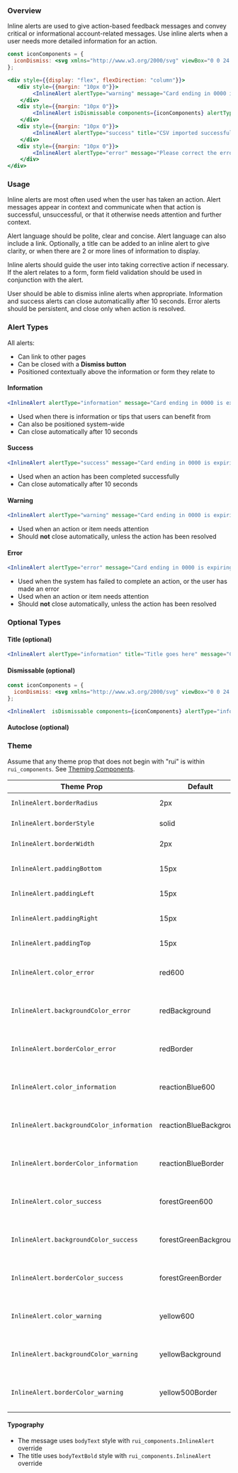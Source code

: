 ### Overview

Inline alerts are used to give action-based feedback messages and convey critical or informational account-related messages. Use inline alerts when a user needs more detailed information for an action.

```jsx noeditor
const iconComponents = {
  iconDismiss: <svg xmlns="http://www.w3.org/2000/svg" viewBox="0 0 24 24"><path d="M19 6.41L17.59 5 12 10.59 6.41 5 5 6.41 10.59 12 5 17.59 6.41 19 12 13.41 17.59 19 19 17.59 13.41 12z" /><path d="M0 0h24v24H0z" fill="none" /></svg>
};

<div style={{display: "flex", flexDirection: "column"}}>
   <div style={{margin: "10px 0"}}>
        <InlineAlert alertType="warning" message="Card ending in 0000 is expiring soon."/>
    </div>
   <div style={{margin: "10px 0"}}>
        <InlineAlert isDismissable components={iconComponents} alertType="information" title="Release 3.1 is now available" message="Reaction Platform has a new update. Read the release notes here."/>
    </div>
   <div style={{margin: "10px 0"}}>
        <InlineAlert alertType="success" title="CSV imported successfully" message="Your jobs have been added to the queue." isAutoClosing />
    </div>
   <div style={{margin: "10px 0"}}>
        <InlineAlert alertType="error" message="Please correct the errors below."/>
    </div>
</div>
```

### Usage

Inline alerts are most often used when the user has taken an action. Alert messages appear in context and communicate when that action is successful, unsuccessful, or that it otherwise needs attention and further context.

Alert language should be polite, clear and concise. Alert language can also include a link. Optionally, a title can be added to an inline alert to give clarity, or when there are 2 or more lines of information to display.

Inline alerts should guide the user into taking corrective action if necessary. If the alert relates to a form, form field validation should be used in conjunction with the alert.

User should be able to dismiss inline alerts when appropriate. Information and success alerts can close automaticallly after 10 seconds. Error alerts should be persistent, and close only when action is resolved.

### Alert Types

All alerts:
- Can link to other pages
- Can be closed with a **Dismiss button**
- Positioned contextually above the information or form they relate to

#### Information

```jsx
<InlineAlert alertType="information" message="Card ending in 0000 is expiring soon."/>
```

- Used when there is information or tips that users can benefit from
- Can also be positioned system-wide
- Can close automatically after 10 seconds

#### Success

```jsx
<InlineAlert alertType="success" message="Card ending in 0000 is expiring soon."/>
```

- Used when an action has been completed successfully
- Can close automatically after 10 seconds

#### Warning

```jsx
<InlineAlert alertType="warning" message="Card ending in 0000 is expiring soon."/>
```

- Used when an action or item needs attention
- Should **not** close automatically, unless the action has been resolved

#### Error

```jsx
<InlineAlert alertType="error" message="Card ending in 0000 is expiring soon."/>
```

- Used when the system has failed to complete an action, or the user has made an error
- Used when an action or item needs attention
- Should **not** close automatically, unless the action has been resolved

### Optional Types

#### Title (optional)

```jsx
<InlineAlert alertType="information" title="Title goes here" message="Card ending in 0000 is expiring soon."/>
```

#### Dismissable (optional)

```jsx
const iconComponents = {
  iconDismiss: <svg xmlns="http://www.w3.org/2000/svg" viewBox="0 0 24 24"><path d="M19 6.41L17.59 5 12 10.59 6.41 5 5 6.41 10.59 12 5 17.59 6.41 19 12 13.41 17.59 19 19 17.59 13.41 12z" /><path d="M0 0h24v24H0z" fill="none" /></svg>
};

<InlineAlert  isDismissable components={iconComponents} alertType="information" message="Card ending in 0000 is expiring soon."/>
```

#### Autoclose (optional)

<!-- ```jsx
<InlineAlert isAutoClosing alertType="information" message="Card ending in 0000 is expiring soon."/>
``` -->

### Theme

Assume that any theme prop that does not begin with "rui" is within `rui_components`. See [Theming Components](./#!/Theming%20Components).

| Theme Prop                                | Default                | Description                                 |
| ----------------------------------------- | ---------------------- | ------------------------------------------- |
| `InlineAlert.borderRadius`                | 2px                    | Alert border radius size                    |
| `InlineAlert.borderStyle`                 | solid                  | Alert border style                          |
| `InlineAlert.borderWidth`                 | 2px                    | Alert border width size                     |
| `InlineAlert.paddingBottom`               | 15px                   | Alert padding bottom                        |
| `InlineAlert.paddingLeft`                 | 15px                   | Alert padding left                          |
| `InlineAlert.paddingRight`                | 15px                   | Alert padding right                         |
| `InlineAlert.paddingTop`                  | 15px                   | Alert padding top                           |
| `InlineAlert.color_error`                 | red600                 | Message color for error alert type          |
| `InlineAlert.backgroundColor_error`       | redBackground          | Background color for error alert type       |
| `InlineAlert.borderColor_error`           | redBorder              | Border color for error alert type           |
| `InlineAlert.color_information`           | reactionBlue600        | Message color for information alert type    |
| `InlineAlert.backgroundColor_information` | reactionBlueBackground | Background color for information alert type |
| `InlineAlert.borderColor_information`     | reactionBlueBorder     | Border color for information alert type     |
| `InlineAlert.color_success`               | forestGreen600         | Message color for success alert type        |
| `InlineAlert.backgroundColor_success`     | forestGreenBackground  | Background color for success alert type     |
| `InlineAlert.borderColor_success`         | forestGreenBorder      | Border color for success alert type         |
| `InlineAlert.color_warning`               | yellow600              | Message color for warning alert type        |
| `InlineAlert.backgroundColor_warning`     | yellowBackground       | Background color for warning alert type     |
| `InlineAlert.borderColor_warning`         | yellow500Border        | Border color for warning alert type         |

#### Typography

- The message  uses `bodyText` style with `rui_components.InlineAlert` override
- The title uses `bodyTextBold` style with `rui_components.InlineAlert` override